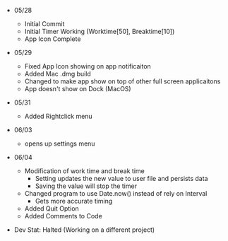 - 05/28
    - Initial Commit
    - Initial Timer Working (Worktime[50], Breaktime[10])
    - App Icon Complete
- 05/29
    - Fixed App Icon showing on app notificaiton
    - Added Mac .dmg build
    - Changed to make app show on top of other full screen applicaitons
    - App doesn't show on Dock (MacOS)
- 05/31
    - Added Rightclick menu
- 06/03
    -  opens up settings menu
- 06/04
    - Modification of work time and break time
        - Setting updates the new value to user file and persists data
        - Saving the value will stop the timer
    - Changed program to use Date.now() instead of rely on Interval
        - Gets more accurate timing
    - Added Quit Option
    - Added Comments to Code


- Dev Stat: Halted (Working on a different project)